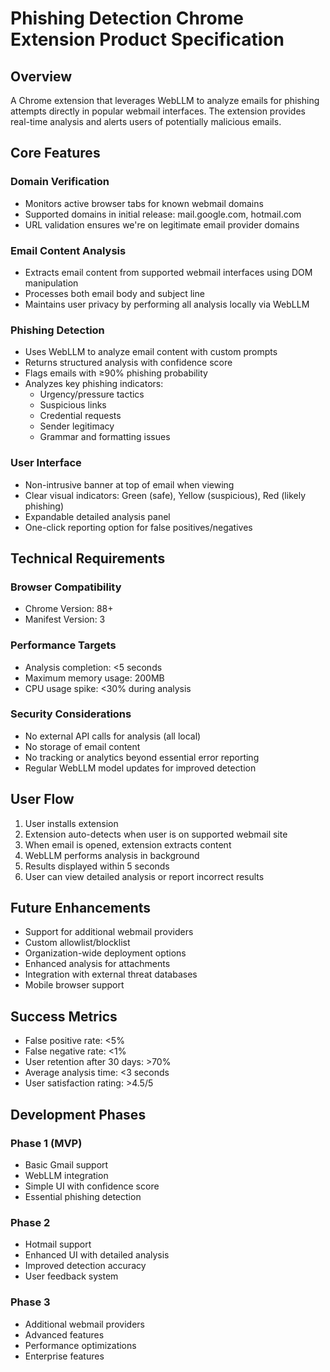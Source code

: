 # Phishing Detection Chrome Extension Product Specification

## Overview
A Chrome extension that leverages WebLLM to analyze emails for phishing attempts directly in popular webmail interfaces. The extension provides real-time analysis and alerts users of potentially malicious emails.

## Core Features

### Domain Verification
- Monitors active browser tabs for known webmail domains
- Supported domains in initial release: mail.google.com, hotmail.com
- URL validation ensures we're on legitimate email provider domains

### Email Content Analysis
- Extracts email content from supported webmail interfaces using DOM manipulation
- Processes both email body and subject line
- Maintains user privacy by performing all analysis locally via WebLLM

### Phishing Detection
- Uses WebLLM to analyze email content with custom prompts
- Returns structured analysis with confidence score
- Flags emails with ≥90% phishing probability
- Analyzes key phishing indicators:
  - Urgency/pressure tactics
  - Suspicious links
  - Credential requests
  - Sender legitimacy
  - Grammar and formatting issues

### User Interface
- Non-intrusive banner at top of email when viewing
- Clear visual indicators: Green (safe), Yellow (suspicious), Red (likely phishing)
- Expandable detailed analysis panel
- One-click reporting option for false positives/negatives

## Technical Requirements

### Browser Compatibility
- Chrome Version: 88+
- Manifest Version: 3

### Performance Targets
- Analysis completion: <5 seconds
- Maximum memory usage: 200MB
- CPU usage spike: <30% during analysis

### Security Considerations
- No external API calls for analysis (all local)
- No storage of email content
- No tracking or analytics beyond essential error reporting
- Regular WebLLM model updates for improved detection

## User Flow
1. User installs extension
2. Extension auto-detects when user is on supported webmail site
3. When email is opened, extension extracts content
4. WebLLM performs analysis in background
5. Results displayed within 5 seconds
6. User can view detailed analysis or report incorrect results

## Future Enhancements
- Support for additional webmail providers
- Custom allowlist/blocklist
- Organization-wide deployment options
- Enhanced analysis for attachments
- Integration with external threat databases
- Mobile browser support

## Success Metrics
- False positive rate: <5%
- False negative rate: <1%
- User retention after 30 days: >70%
- Average analysis time: <3 seconds
- User satisfaction rating: >4.5/5

## Development Phases

### Phase 1 (MVP)
- Basic Gmail support
- WebLLM integration
- Simple UI with confidence score
- Essential phishing detection

### Phase 2
- Hotmail support
- Enhanced UI with detailed analysis
- Improved detection accuracy
- User feedback system

### Phase 3
- Additional webmail providers
- Advanced features
- Performance optimizations
- Enterprise features